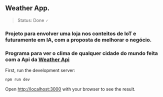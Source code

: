 ## Weather App.

> Status: Done 🗸

### Projeto para envolver uma loja nos conteitos de IoT e futuramente em IA, com a proposta de melhorar o negócio.
### Programa para ver o clima de qualquer cidade do mundo feita com a Api da <a href="https://www.weatherapi.com">Weather Api<a>


First, run the development server:

```bash
npm run dev
```

Open [http://localhost:3000](http://localhost:3000) with your browser to see the result.
